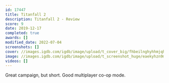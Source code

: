 ```yaml
---
id: 17447
title: Titanfall 2
description: Titanfall 2 - Review
score: 9
date: 2019-12-17
completed: true
awards: []
modified_date: 2022-07-04
screenshots: []
cover: //images.igdb.com/igdb/image/upload/t_cover_big/fhbeilnghyhhmjqhinqa.jpg
image: //images.igdb.com/igdb/image/upload/t_screenshot_huge/eaekyhzn9mhhmmlxunbn.jpg
videos: []
---
```

Great campaign, but short. Good multiplayer co-op mode.
